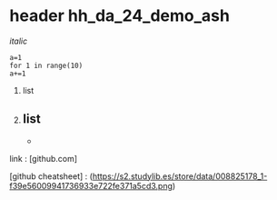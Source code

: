 # header hh_da_24_demo_ash
*italic*

```
a=1
for 1 in range(10)
a+=1
```

1. list
2. list
   -
   -

link : [github.com]

[github cheatsheet] : (https://s2.studylib.es/store/data/008825178_1-f39e56009941736933e722fe371a5cd3.png)
